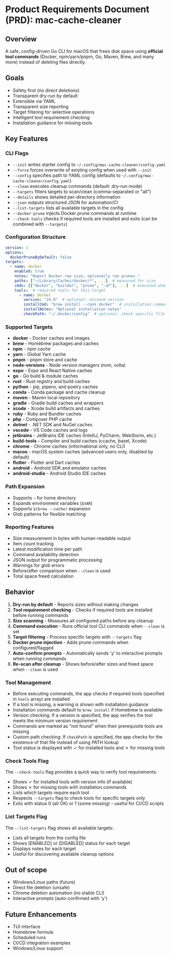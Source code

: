 # Product Requirements Document (PRD): mac-cache-cleaner

## Overview
A safe, config-driven Go CLI for macOS that frees disk space using **official tool commands** (Docker, npm/yarn/pnpm, Go, Maven, Brew, and many more) instead of deleting files directly.

## Goals
- Safety first (no direct deletions)
- Transparent dry-run by default
- Extensible via YAML
- Transparent size reporting
- Target filtering for selective operations
- Intelligent tool requirement checking
- Installation guidance for missing tools

## Key Features

### CLI Flags
- `--init` writes starter config to `~/.config/mac-cache-cleaner/config.yaml`
- `--force` forces overwrite of existing config when used with `--init`
- `--config` specifies path to YAML config (defaults to `~/.config/mac-cache-cleaner/config.yaml`)
- `--clean` executes cleanup commands (default: dry-run mode)
- `--targets` filters targets to scan/clean (comma-separated or "all")
- `--details` shows detailed per-directory information
- `--json` outputs structured JSON for automation/CI
- `--list-targets` lists all available targets in the config
- `--docker-prune` injects Docker prune commands at runtime
- `--check-tools` checks if required tools are installed and exits (can be combined with `--targets`)

### Configuration Structure
```yaml
version: 1
options:
  dockerPruneByDefault: false
targets:
  - name: docker
    enabled: true
    notes: "Report Docker.raw size; optionally run prunes."
    paths: ["~/Library/Caches/docker/*", ...]  # measured for size
    cmds: [["docker", "builder", "prune", "-af"], ...]  # executed when --clean
    tools:  # required tools for this target
      - name: docker
        version: "24.0"  # optional: minimum version
        installCmd: "brew install --cask docker"  # installation command
        installNotes: "Optional installation notes"
        checkPath: "~/.docker/config"  # optional: check specific file path instead of PATH
```

### Supported Targets
- **docker** - Docker caches and images
- **brew** - Homebrew packages and caches
- **npm** - npm cache
- **yarn** - Global Yarn cache
- **pnpm** - pnpm store and cache
- **node-versions** - Node version managers (nvm, volta)
- **expo** - Expo and React Native caches
- **go** - Go build & module caches
- **rust** - Rust registry and build caches
- **python** - pip, pipenv, and poetry caches
- **conda** - Conda package and cache cleanup
- **maven** - Maven local repository
- **gradle** - Gradle build caches and wrappers
- **xcode** - Xcode build artifacts and caches
- **ruby** - Ruby and Bundler caches
- **php** - Composer PHP cache
- **dotnet** - .NET SDK and NuGet caches
- **vscode** - VS Code caches and logs
- **jetbrains** - JetBrains IDE caches (IntelliJ, PyCharm, WebStorm, etc.)
- **build-tools** - Compiler and build caches (ccache, bazel, Xcode)
- **chrome** - Chrome caches (informational only, no CLI)
- **macos** - macOS system caches (advanced users only, disabled by default)
- **flutter** - Flutter and Dart caches
- **android** - Android SDK and emulator caches
- **android-studio** - Android Studio IDE caches

### Path Expansion
- Supports `~` for home directory
- Expands environment variables (`$VAR`)
- Supports `$(brew --cache)` expansion
- Glob patterns for flexible matching

### Reporting Features
- Size measurement in bytes with human-readable output
- Item count tracking
- Latest modification time per path
- Command availability detection
- JSON output for programmatic processing
- Warnings for glob errors
- Before/after comparison when `--clean` is used
- Total space freed calculation

## Behavior
1. **Dry-run by default** - Reports sizes without making changes
2. **Tool requirement checking** - Checks if required tools are installed before running commands
3. **Size scanning** - Measures all configured paths before any cleanup
4. **Command execution** - Runs official tool CLI commands when `--clean` is set
5. **Target filtering** - Process specific targets with `--targets` flag
6. **Docker prune injection** - Adds prune commands when configured/flagged
7. **Auto-confirm prompts** - Automatically sends 'y' to interactive prompts when running commands
8. **Re-scan after cleanup** - Shows before/after sizes and freed space when `--clean` is used

### Tool Management
- Before executing commands, the app checks if required tools (specified in `tools` array) are installed
- If a tool is missing, a warning is shown with installation guidance
- Installation commands default to `brew install` if Homebrew is available
- Version checking: If a version is specified, the app verifies the tool meets the minimum version requirement
- Commands are marked as "not found" when their prerequisite tools are missing
- Custom path checking: If `checkPath` is specified, the app checks for the existence of that file instead of using PATH lookup
- Tool status is displayed with ✓ for installed tools and ✗ for missing tools

### Check Tools Flag
The `--check-tools` flag provides a quick way to verify tool requirements:
- Shows ✓ for installed tools with version info (if available)
- Shows ✗ for missing tools with installation commands
- Lists which targets require each tool
- Respects `--targets` flag to check tools for specific targets only
- Exits with status 0 (all OK) or 1 (some missing) - useful for CI/CD scripts

### List Targets Flag
The `--list-targets` flag shows all available targets:
- Lists all targets from the config file
- Shows [ENABLED] or [DISABLED] status for each target
- Displays notes for each target
- Useful for discovering available cleanup options

## Out of scope
- Windows/Linux paths (future)
- Direct file deletion (unsafe)
- Chrome deletion automation (no stable CLI)
- Interactive prompts (auto-confirmed with 'y')

## Future Enhancements
- TUI interface
- Homebrew formula
- Scheduled runs
- CI/CD integration examples
- Windows/Linux support
